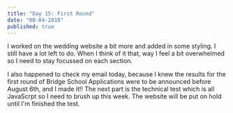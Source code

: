 ```yaml
---
title: "Day 15: First Round"
date: "08-04-2018"
published: true
---
```

I worked on the wedding website a bit more and added in some styling. I still have a lot left to do. When I think of it that, way I feel a bit overwhelmed so I need to stay focussed on each section.

I also happened to check my email today, because I knew the results for the first round of Bridge School Applications were to be announced before August 6th, and I made it!! The next part is the technical test which is all JavaScrpt so I need to brush up this week. The website will be put on hold until I'm finished the test.
